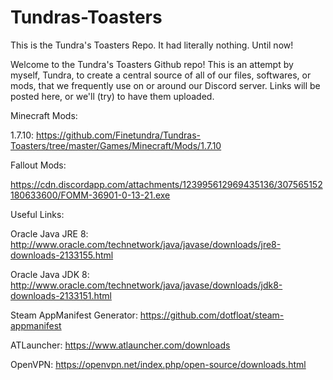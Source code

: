 # Tundras-Toasters
This is the Tundra's Toasters Repo. It had literally nothing. Until now! 

Welcome to the Tundra's Toasters Github repo! This is an attempt by myself, Tundra, to create a central source of all of our files, softwares, or mods, that we frequently use on or around our Discord server. Links will be posted here, or we'll (try) to have them uploaded.


Minecraft Mods: 

1.7.10: https://github.com/Finetundra/Tundras-Toasters/tree/master/Games/Minecraft/Mods/1.7.10

Fallout Mods: 

https://cdn.discordapp.com/attachments/123995612969435136/307565152180633600/FOMM-36901-0-13-21.exe

Useful Links:

Oracle Java JRE 8: http://www.oracle.com/technetwork/java/javase/downloads/jre8-downloads-2133155.html

Oracle Java JDK 8: http://www.oracle.com/technetwork/java/javase/downloads/jdk8-downloads-2133151.html

Steam AppManifest Generator: https://github.com/dotfloat/steam-appmanifest

ATLauncher: https://www.atlauncher.com/downloads

OpenVPN: https://openvpn.net/index.php/open-source/downloads.html
